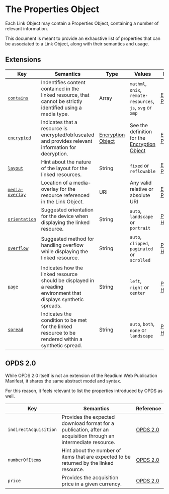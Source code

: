 # The Properties Object

Each Link Object may contain a Properties Object, containing a number of relevant information.

This document is meant to provide an exhaustive list of properties that can be associated to a Link Object, along with their semantics and usage.

## Extensions

| Key   | Semantics | Type     | Values    | Reference |
| ----- | --------- | -------- | --------- | --------- |
| [`contains`](/profiles/epub.md#contains)  | Indentifies content contained in the linked resource, that cannot be strictly identified using a media type.  | Array  | `mathml`, `onix`, `remote-resources`, `js`, `svg` or `xmp`  | [EPUB Profile](/profiles/epub.md#properties) |
| [`encrypted`](/profiles/epub.md#encrypted)  | Indicates that a resource is encrypted/obfuscated and provides relevant information for decryption.  | [Encryption Object](/profiles/epub.md#encrypted)  | See the definition for the [Encryption Object](/profiles/epub.md#encrypted) | [EPUB Profile](/profiles/epub.md#properties) |
| [`layout`](/profiles/epub.md#layout)  | Hint about the nature of the layout for the linked resources.  | String  | `fixed` or `reflowable`  | [EPUB Profile](/profiles/epub.md#properties) |
| [`media-overlay`](/profiles/epub.md#media-overlay)  | Location of a media-overlay for the resource referenced in the Link Object.  | URI  | Any valid relative or absolute URI  | [EPUB Profile](/profiles/epub.md#properties) |
| [`orientation`](/profiles/presentation.md#orientation)  | Suggested orientation for the device when displaying the linked resource.  | String  | `auto`, `landscape` or `portrait`  | [Presentation Hints](/modules/presentation.md) |
| [`overflow`](/modules/presentation.md#overflow)  | Suggested method for handling overflow while displaying the linked resource.  | String  | `auto`, `clipped`, `paginated` or `scrolled`  | [Presentation Hints](/modules/presentation.md) |
| [`page`](/modules/presentation.md#page)  | Indicates how the linked resource should be displayed in a reading environment that displays synthetic spreads.  | String  | `left`, `right` or `center`  |  [Presentation Hints](/modules/presentation.md) |
| [`spread`](/modules/presentation.md#spread)  | Indicates the condition to be met for the linked resource to be rendered within a synthetic spread. | String  | `auto`, `both`, `none` or `landscape`  | [Presentation Hints](/modules/epub.md#properties) |

## OPDS 2.0

While OPDS 2.0 itself is not an extension of the Readium Web Publication Manifest, it shares the same abstract model and syntax.

For this reason, it feels relevant to list the properties introduced by OPDS as well.

| Key   | Semantics | Reference |
| ----- | --------- | --------- |
| `indirectAcquisition`  | Provides the expected download format for a publication, after an acquisition through an intermediate resource. | [OPDS 2.0](https://drafts.opds.io/opds-2.0#43-acquisition-links) | 
| `numberOfItems`  | Hint about the number of items that are expected to be returned by the linked resource.  | [OPDS 2.0](https://drafts.opds.io/opds-2.0#14-facets) | 
| `price`  | Provides the acquisition price in a given currency.  | [OPDS 2.0](https://drafts.opds.io/opds-2.0#43-acquisition-links) | 